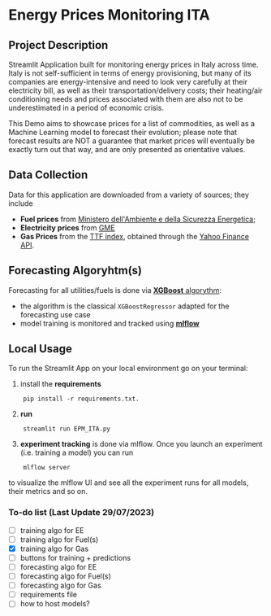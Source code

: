 # Energy Prices Monitoring ITA  

## Project Description
Streamlit Application built for monitoring energy prices in Italy across time.  
Italy is not self-sufficient in terms of energy provisioning, but many of its companies are energy-intensive and need to look very carefully at their electricity bill, as well as their transportation/delivery costs; their heating/air conditioning needs and prices associated with them are also not to be underestimated in a period of economic crisis.  
  
This Demo aims to showcase prices for a list of commodities, as well as a Machine Learning model to forecast their evolution; please note that forecast results are NOT a guarantee that market prices will eventually be exactly turn out that way, and are only presented as orientative values.

## Data Collection
Data for this application are downloaded from a variety of sources; they include
* **Fuel prices** from [Ministero dell'Ambiente e della Sicurezza Energetica](https://dgsaie.mise.gov.it/open-data);
* **Electricity prices** from [GME](https://www.mercatoelettrico.org/it/)
* **Gas Prices** from the [TTF index](https://www.enel.it/en/supporto/faq/ttf-gas), obtained through the [Yahoo Finance API](https://pypi.org/project/yfinance/).

## Forecasting Algoryhtm(s)
Forecasting for all utilities/fuels is done via [**XGBoost** algorythm](https://pypi.org/project/xgboost/):
* the algorithm is the classical `XGBoostRegressor` adapted for the forecasting use case
* model training is monitored and tracked using [**mlflow**](https://mlflow.org/)

## Local Usage
To run the Streamlit App on your local environment go on your terminal:
1. install the **requirements**
```
    pip install -r requirements.txt.
```
2. **run**
```
    streamlit run EPM_ITA.py
```
3. **experiment tracking** is done via mlflow. Once you launch an experiment (i.e. training a model) you can run 
```
    mlflow server
```
to visualize the mlflow UI and see all the experiment runs for all models, their metrics and so on.


### To-do list (Last Update 29/07/2023)
- [ ] training algo for EE
- [ ] training algo for Fuel(s)
- [x] training algo for Gas
- [ ] buttons for training + predictions 
- [ ] forecasting algo for EE
- [ ] forecasting algo for Fuel(s)
- [ ] forecasting algo for Gas
- [ ] requirements file
- [ ] how to host models?